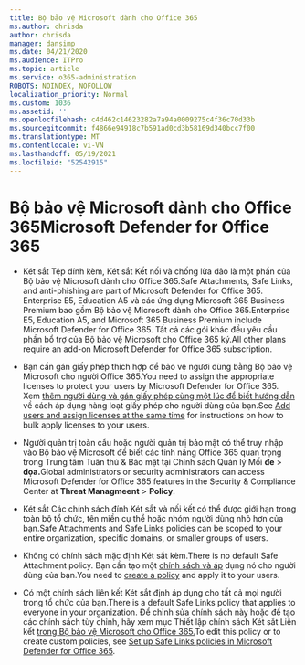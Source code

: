 ```yaml
---
title: Bộ bảo vệ Microsoft dành cho Office 365
ms.author: chrisda
author: chrisda
manager: dansimp
ms.date: 04/21/2020
ms.audience: ITPro
ms.topic: article
ms.service: o365-administration
ROBOTS: NOINDEX, NOFOLLOW
localization_priority: Normal
ms.custom: 1036
ms.assetid: ''
ms.openlocfilehash: c4d462c14623282a7a94a0009275c4f36c70d33b
ms.sourcegitcommit: f4866e94918c7b591ad0cd3b58169d340bcc7f00
ms.translationtype: MT
ms.contentlocale: vi-VN
ms.lasthandoff: 05/19/2021
ms.locfileid: "52542915"
---
```

# <a name="microsoft-defender-for-office-365"></a><span data-ttu-id="4b60d-102">Bộ bảo vệ Microsoft dành cho Office 365</span><span class="sxs-lookup"><span data-stu-id="4b60d-102">Microsoft Defender for Office 365</span></span>

- <span data-ttu-id="4b60d-103">Két sắt Tệp đính kèm, Két sắt Kết nối và chống lừa đảo là một phần của Bộ bảo vệ Microsoft dành cho Office 365.</span><span class="sxs-lookup"><span data-stu-id="4b60d-103">Safe Attachments, Safe Links, and anti-phishing are part of Microsoft Defender for Office 365.</span></span> <span data-ttu-id="4b60d-104">Enterprise E5, Education A5 và các ứng dụng Microsoft 365 Business Premium bao gồm Bộ bảo vệ Microsoft dành cho Office 365.</span><span class="sxs-lookup"><span data-stu-id="4b60d-104">Enterprise E5, Education A5, and Microsoft 365 Business Premium include Microsoft Defender for Office 365.</span></span> <span data-ttu-id="4b60d-105">Tất cả các gói khác đều yêu cầu phần bổ trợ của Bộ bảo vệ Microsoft cho Office 365 ký.</span><span class="sxs-lookup"><span data-stu-id="4b60d-105">All other plans require an add-on Microsoft Defender for Office 365 subscription.</span></span>

- <span data-ttu-id="4b60d-106">Bạn cần gán giấy phép thích hợp để bảo vệ người dùng bằng Bộ bảo vệ Microsoft cho người Office 365.</span><span class="sxs-lookup"><span data-stu-id="4b60d-106">You need to assign the appropriate licenses to protect your users by Microsoft Defender for Office 365.</span></span> <span data-ttu-id="4b60d-107">Xem [thêm người dùng và gán giấy phép cùng một lúc để biết hướng dẫn](/microsoft-365/admin/add-users/add-users) về cách áp dụng hàng loạt giấy phép cho người dùng của bạn.</span><span class="sxs-lookup"><span data-stu-id="4b60d-107">See [Add users and assign licenses at the same time](/microsoft-365/admin/add-users/add-users) for instructions on how to bulk apply licenses to your users.</span></span>

- <span data-ttu-id="4b60d-108">Người quản trị toàn cầu hoặc người quản trị bảo mật có thể truy nhập vào Bộ bảo vệ Microsoft để biết các tính năng Office 365 quan trọng trong Trung tâm Tuân thủ & Bảo mật tại Chính sách Quản lý Mối **đe** \> **dọa.**</span><span class="sxs-lookup"><span data-stu-id="4b60d-108">Global administrators or security administrators can access Microsoft Defender for Office 365 features in the Security & Compliance Center at **Threat Managmeent** \> **Policy**.</span></span>

- <span data-ttu-id="4b60d-109">Két sắt Các chính sách đính Két sắt và nối kết có thể được giới hạn trong toàn bộ tổ chức, tên miền cụ thể hoặc nhóm người dùng nhỏ hơn của bạn.</span><span class="sxs-lookup"><span data-stu-id="4b60d-109">Safe Attachments and Safe Links policies can be scoped to your entire organization, specific domains, or smaller groups of users.</span></span>

- <span data-ttu-id="4b60d-110">Không có chính sách mặc định Két sắt kèm.</span><span class="sxs-lookup"><span data-stu-id="4b60d-110">There is no default  Safe Attachment policy.</span></span> <span data-ttu-id="4b60d-111">Bạn cần tạo một [chính sách và áp](/microsoft-365/security/office-365-security/set-up-atp-safe-attachments-policies) dụng nó cho người dùng của bạn.</span><span class="sxs-lookup"><span data-stu-id="4b60d-111">You need to [create a policy](/microsoft-365/security/office-365-security/set-up-atp-safe-attachments-policies) and apply it to your users.</span></span>

- <span data-ttu-id="4b60d-112">Có một chính sách liên kết Két sắt định áp dụng cho tất cả mọi người trong tổ chức của bạn.</span><span class="sxs-lookup"><span data-stu-id="4b60d-112">There is a default Safe Links policy that applies to everyone in your organization.</span></span> <span data-ttu-id="4b60d-113">Để chỉnh sửa chính sách này hoặc để tạo các chính sách tùy chỉnh, hãy xem mục Thiết lập chính sách Két sắt Liên kết [trong Bộ bảo vệ Microsoft cho Office 365.](/microsoft-365/security/office-365-security/set-up-atp-safe-links-policies)</span><span class="sxs-lookup"><span data-stu-id="4b60d-113">To edit this policy or to create custom policies, see [Set up Safe Links policies in Microsoft Defender for Office 365](/microsoft-365/security/office-365-security/set-up-atp-safe-links-policies).</span></span>

